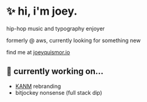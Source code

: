 # ✨ hi, i'm joey.


hip-hop music and typography enjoyer

formerly @ aws, currently looking for something new

find me at [joeyquismor.io](https://joeyquismor.io)

## 🔭 currently working on...
- [KANM](https://kanm.org/#/) rebranding
- bitjockey nonsense (full stack dip)

<!--
**josephquismorio/josephquismorio** is a ✨ _special_ ✨ repository because its `README.md` (this file) appears on your GitHub profile.

Here are some ideas to get you started:

- 🔭 I’m currently working on ...
- 🌱 I’m currently learning ...
- 👯 I’m looking to collaborate on ...
- 🤔 I’m looking for help with ...
- 💬 Ask me about ...
- 📫 How to reach me: ...
- 😄 Pronouns: ...
- ⚡ Fun fact: ...
-->
